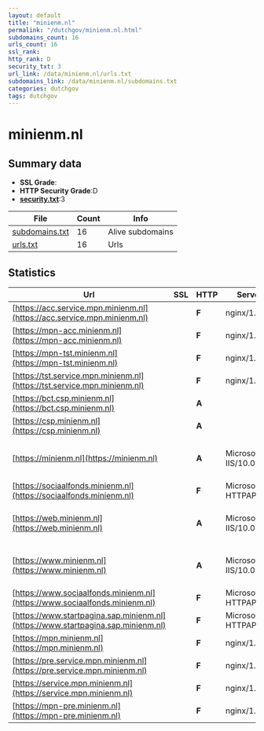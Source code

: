 ```yaml
---
layout: default
title: "minienm.nl"
permalink: "/dutchgov/minienm.nl.html"
subdomains_count: 16
urls_count: 16
ssl_rank: 
http_rank: D
security_txt: 3
url_link: /data/minienm.nl/urls.txt
subdomains_link: /data/minienm.nl/subdomains.txt
categories: dutchgov
tags: dutchgov
---
```



# minienm.nl
## Summary data


 - **SSL Grade**:
 - **HTTP Security Grade**:D
 - **[security.txt](https://www.digitaleoverheid.nl/nieuws/standaard-security-txt-nu-verplicht-voor-overheid/)**:3


| File       | Count | Info |
|------------|-------|------|
|[subdomains.txt](/DutchGovScope/data/minienm.nl/subdomains.txt)|16|Alive subdomains|
|[urls.txt](/DutchGovScope/data/minienm.nl/urls.txt)|16|Urls|


## Statistics


| Url | SSL | HTTP | Server | Cookie | HSTS | CORS | CTO | CSP | XFO | XXP | RP |FP| Tech |Title |
|--------|-------|-------|------|------|------|------|------|------|------|------|------|------|------|------|
|[https://acc.service.mpn.minienm.nl](https://acc.service.mpn.minienm.nl)| | **F**|nginx/1.27.2| | | | | | | | :white_check_mark: | |Nginx:1.27.2|MPN ACCEPTATIE i...|
|[https://mpn-acc.minienm.nl](https://mpn-acc.minienm.nl)| | **F**|nginx/1.27.2| | | | | | | | :white_check_mark: | |Nginx:1.27.2|MPN ACCEPTATIE i...|
|[https://mpn-tst.minienm.nl](https://mpn-tst.minienm.nl)| | **F**|nginx/1.27.2| | | | | | | | :white_check_mark: | |Nginx:1.27.2|Mobiliteitspanel...|
|[https://tst.service.mpn.minienm.nl](https://tst.service.mpn.minienm.nl)| | **F**|nginx/1.27.2| | | | | | | | :white_check_mark: | |Nginx:1.27.2|400 No required...|
|[https://bct.csp.minienm.nl](https://bct.csp.minienm.nl)| | **A**|| |:white_check_mark: | | | :white_check_mark:| :white_check_mark: | :white_check_mark: | :white_check_mark: | |HSTS|301 Moved Perman...|
|[https://csp.minienm.nl](https://csp.minienm.nl)| | **A**|| |:white_check_mark: | | | :white_check_mark:| :white_check_mark: | :white_check_mark: | :white_check_mark: | |HSTS|301 Moved Perman...|
|[https://minienm.nl](https://minienm.nl)| | **A**|Microsoft-IIS/10.0| |:white_check_mark: | | |:warning: | :white_check_mark: | :white_check_mark: | :white_check_mark: | |HSTS IIS:10.0 Windows Server|Document Moved|
|[https://sociaalfonds.minienm.nl](https://sociaalfonds.minienm.nl)| | **F**|Microsoft-HTTPAPI/2.0| | | | | | | | :white_check_mark: | |Microsoft HTTPAPI:2.0|Not Found|
|[https://web.minienm.nl](https://web.minienm.nl)| | **A**|Microsoft-IIS/10.0|:o: |:white_check_mark: | | |:warning: | :white_check_mark: | :white_check_mark: | :white_check_mark: | :white_check_mark: |HSTS IIS:10.0 Windows Server|Document Moved|
|[https://www.minienm.nl](https://www.minienm.nl)| | **A**|Microsoft-IIS/10.0| |:white_check_mark: | | |:warning: | :white_check_mark: | :white_check_mark: | :white_check_mark: | |HSTS IIS:10.0 Windows Server|Document Moved|
|[https://www.sociaalfonds.minienm.nl](https://www.sociaalfonds.minienm.nl)| | **F**|Microsoft-HTTPAPI/2.0| | | | | | | | :white_check_mark: | |Microsoft HTTPAPI:2.0|Not Found|
|[https://www.startpagina.sap.minienm.nl](https://www.startpagina.sap.minienm.nl)| | **F**|Microsoft-HTTPAPI/2.0| | | | | | | | :white_check_mark: | |Microsoft HTTPAPI:2.0|Not Found|
|[https://mpn.minienm.nl](https://mpn.minienm.nl)| | **F**|nginx/1.27.2| | | | | | | | :white_check_mark: | |Nginx:1.27.2|Mobiliteitspanel...|
|[https://pre.service.mpn.minienm.nl](https://pre.service.mpn.minienm.nl)| | **F**|nginx/1.27.2| | | | | | | | :white_check_mark: | |Nginx:1.27.2|MPN PRE-Producti...|
|[https://service.mpn.minienm.nl](https://service.mpn.minienm.nl)| | **F**|nginx/1.27.2| | | | | | | | :white_check_mark: | |Nginx:1.27.2|400 No required...|
|[https://mpn-pre.minienm.nl](https://mpn-pre.minienm.nl)| | **F**|nginx/1.27.2| | | | | | | | :white_check_mark: | |Nginx:1.27.2|MPN PRE-Producti...|


